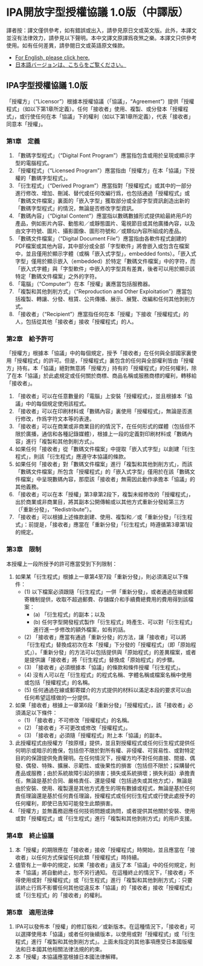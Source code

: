 # IPA開放字型授權協議 1.0版（中譯版）

譯者按：譯文僅供參考，如有錯誤或出入，請參見原日文或英文版。此外，本譯文並沒有法律效力，請參見以下聲明。本中文譯文原譯爲夜煞之樂。本譯文只供參考使用。如有任何差異，請參閱日文或英語原文條款。

* [For English, please click here.](/LICENSE.md/#ipa-font-license-agreement-v10)
* [日本語バージョンは、こちらをご覧ください。](/LICENSE.md)

## IPA字型授權協議 1.0版

「授權方」（“Licensor”）根據本授權協議（「協議」，“Agreement”）提供「授權程式」（如以下第1章所定義）。任何「接收者」使用、複製、或分發本「授權程式」，或行使任何在本「協議」下的權利（如以下第1章所定義），代表「接收者」同意本「授權」。

### 第1章　定義

1. 「數碼字型程式」（“Digital Font Program”）應當指包含或用於呈現或顯示字型的電腦程式。
2. 「授權程式」（“Licensed Program”）應當指由「授權方」在本「協議」下授權的「數碼字型程式」。
3. 「衍生程式」（“Derived Program”）應當指對「授權程式」或其中的一部分進行修改、增加、刪減、替代或任何改編行爲，也包括通過「授權程式」或「數碼文件檔案」裏面的「嵌入字型」獲取部分或全部字型資訊創造出新的「數碼字型程式」的情況，無論是否修改字型資訊。
4. 「數碼內容」（“Digital Content”）應當指以數碼數據形式提供給最終用戶的產品，例如影片內容、動態和／或靜態圖片、電視節目或其他廣播內容，以及由文字符號、圖片、攝影圖像、圖形符號和／或類似內容所組成的產品。
5. 「數碼文件檔案」（“Digital Document File”）應當指由各軟件程式創建的PDF檔案或其他內容，其中部分或全部「字型軟件」將會嵌入或包含在檔案中，並且僅用於顯示字體（或稱「嵌入式字型」，embedded fonts）。「嵌入式字型」僅用於顯示嵌入（embedded）於特定「數碼文件檔案」中的字符，而「嵌入式字體」與「字型軟件」中嵌入的字型具有差異，後者可以用於顯示該特定「數碼文件檔案」之外的字符。
6. 「電腦」（“Computer”）在本「授權」裏應當包括服務器。
7. 「複製和其他剝削方式」（“Reproduction and Other Exploitation”）應當包括複製、轉讓、分發、租賃、公共傳播、展示、展覽、改編和任何其他剝削方式。
8. 「接收者」（“Recipient”）應當指任何在本「授權」下接收「授權程式」的人，包括從其他「接收者」接收「授權程式」的人。

### 第2章　給予許可

「授權方」根據本「協議」中的每個規定，授予「接收者」在任何與全部國家裏使用「授權程式」的許可。但是，「授權程式」裏包含的任何與全部權利皆由「授權方」持有。本「協議」絕對無意將「授權方」持有的「授權程式」的任何權利，除了在本「協議」於此處規定或任何關於商標、商品名稱或服務商標的權利，轉移給「接收者」。

1. 「接收者」可以在任意數量的「電腦」上安裝「授權程式」，並且根據本「協議」中的每個規定使用該程式。
2. 「接收者」可以在印刷材料或「數碼內容」裏使用「授權程式」，無論是否進行修改，作爲字符文本等的表達。
3. 「接收者」可以在商業或非商業目的的情況下，在任何形式的媒體（包括但不限於廣播，通信和各種記錄媒體），根據上一段的定義對印刷材料或「數碼內容」進行「複製和其他剝削方式」。
4. 如果任何「接收者」從「數碼文件檔案」中提取「嵌入式字型」以創建「衍生程式」，則該「衍生程式」應遵守本協議的條款。
5. 如果任何「接收者」對「數碼文件檔案」進行「複製和其他剝削方式」，而該「數碼文件檔案」所包含「授權程式」的「嵌入式字型」僅用於在該「數碼文件檔案」中呈現數碼內容，那麼該「接收者」無需因此動作承擔本「協議」的其他義務。
6. 「接收者」可以在本「授權」第3章第2段下，複製未經修改的「授權程式」，出於商業或非商業目，將其副本公開傳輸或以其他方式重新分發給第三方（「重新分發」，“Redistribute”）。
7. 「接收者」可以根據上述條款創建、使用、複製和／或「重新分發」「衍生程式」：前提是，「接收者」應當在「重新分發」「衍生程式」時遵循第3章第1段的規定。

### 第3章　限制

本授權上一段所授予的許可應當受到下列限制：

1. 如果某「衍生程式」根據上一章第4至7段「重新分發」，則必須滿足以下條件：
   * (1) 以下檔案必須跟隨「衍生程式」一併「重新分發」，或者通過在線或郵寄機制提供，收取不超過郵費、存儲媒介和手續費總費用的費用得到該檔案：
     * (a) 「衍生程式」的副本；以及
     * (b) 任何字型開發程式製作「衍生程式」時產生、可以對「衍生程式」進行進一步修改的額外檔案，如有的話。
   * (2) 「接收者」應當有通過「重新分發」的方法，讓「接收者」可以將「衍生程式」替換成初次在本「授權」下分發的「授權程式」（即「原始程式」）。「重新分發」的方法可以包括提供與「原始程式」的差異檔案，或者是提供讓「接收者」將「衍生程式」替換成「原始程式」的步驟。
   * (3) 「接收者」必須根據本「協議」的條款和條件授權「衍生程式」。
   * (4) 沒有人可以在「衍生程式」的程式名稱、字體名稱或檔案名稱中使用或包括「授權程式」的名稱。
   * (5) 任何通過在線或郵寄媒介的方式提供的材料以滿足本段的要求可以由任何希望這樣做的一分提供。
2. 如果「接收者」根據上一章第6段「重新分發」「授權程式」，該「接收者」必須滿足以下條件：
   * (1) 「接收者」不可修改「授權程式」的名稱。
   * (2) 「接收者」不可更改或修改「授權程式」。
   * (3) 「接收者」必須隨「授權程式」附上本「協議」的副本。
3. 此授權程式由授權方「按原樣」提供，並且對授權程式或任何衍生程式提供任何明示或暗示的擔保，包括但不限於對所有權、非侵權、可貿易性、或對特定目的的保證提供免責聲明。在任何情況下，授權方均不對任何直接、間接、偶發、偶發、特殊、擴展、示範性、或後果性的損害（包括但不限於；採購替代產品或服務；由於系統故障引起的損害；損失或系統損壞；損失利益）承擔責任，無論是基於合同、嚴格責任、還是侵權（包括過失或其他方式），無論是由於安裝、使用、複製還是其他方式產生的現有數據或程式，無論是基於任何責任理論還是基於任何責任理論，授權程式或任何衍生程式或行使此處授予的任何權利，即使已告知可能發生此類損害。
4. 「授權方」並無義務迴應任何技術問題或詢問，或者提供其他關於安裝、使用或對「授權程式」或「衍生程式」進行「複製和其他剝削方式」的用戶支援。

### 第4章　終止協議

1. 本「授權」的期限應在「接收者」接收「授權程式」時開始，並且應當在「接收者」以任何方式保留任何此類「授權程式」時持續。
2. 儘管有上一章中的規定，如果「接收者」違反了本「協議」中的任何規定，則本「協議」將自動終止，恕不另行通知。 在這種終止的情況下，「接收者」不得使用或對「授權程式」或「衍生程式」進行「複製和其他剝削方式」：只要該終止行爲不影響任何其他從違反本「協議」的「接收者」接收「授權程式」或「衍生程式」的「接收者」的權利。

### 第5章　適用法律

1. IPA可以發佈本「授權」的修訂版和／或新版本。在這種情況下，「接收者」可以選擇使用本「協議」或者任何後續版本，以使用或對「授權程式」或「衍生程式」進行「複製和其他剝削方式」。上面未指定的其他事項應受日本國版權法和日本國其他相關法律法規的約束。
2. 本「授權」本協議應當根據日本國法律解釋。
